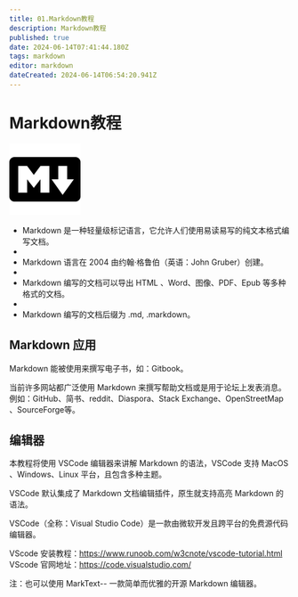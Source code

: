 ```yaml
---
title: 01.Markdown教程
description: Markdown教程
published: true
date: 2024-06-14T07:41:44.180Z
tags: markdown
editor: markdown
dateCreated: 2024-06-14T06:54:20.941Z
---
```


# Markdown教程

![markdown图标.png](/wiki/wiki/markdown/markdown图标.png) 

- Markdown 是一种轻量级标记语言，它允许人们使用易读易写的纯文本格式编写文档。
- 
- Markdown 语言在 2004 由约翰·格鲁伯（英语：John Gruber）创建。
- 
- Markdown 编写的文档可以导出 HTML 、Word、图像、PDF、Epub 等多种格式的文档。
- 
- Markdown 编写的文档后缀为 .md, .markdown。

## Markdown 应用
Markdown 能被使用来撰写电子书，如：Gitbook。

当前许多网站都广泛使用 Markdown 来撰写帮助文档或是用于论坛上发表消息。例如：GitHub、简书、reddit、Diaspora、Stack Exchange、OpenStreetMap 、SourceForge等。

## 编辑器
本教程将使用 VSCode 编辑器来讲解 Markdown 的语法，VSCode 支持 MacOS 、Windows、Linux 平台，且包含多种主题。

VSCode 默认集成了 Markdown 文档编辑插件，原生就支持高亮 Markdown 的语法。

VSCode（全称：Visual Studio Code）是一款由微软开发且跨平台的免费源代码编辑器。

VScode 安装教程：https://www.runoob.com/w3cnote/vscode-tutorial.html
VScode 官网地址：https://code.visualstudio.com/

注：也可以使用 MarkText-- 一款简单而优雅的开源 Markdown 编辑器。
